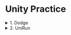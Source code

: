 # Unity Practice


<details markdown="1">
<summary>1. Dodge</summary>

 ------------------------
<details markdown="1">
<summary>목차</summary>

1. [게임 설명](#게임 설명)
2. [method/class](#method/class)

</details>

## 게임 설명
>사방에서 날아오는 총알을 가능한 한 피하는 탄막 슈팅 게임. 
>>플레이어 주변은 벽으로 막혀 있고, 바닥은 계속 회전한다. 사방에 배치된 붉은 기둥이 플레이어를 향해 총알을 발사한다.<br>
>>총알은 플레이어의 최근 위치로 발사된다.<br>
>>플레이어가 버틴 시간이 UI로 표시된다.<br>
>>총알에 맞아 플레이어가 죽으면 게임오버 텍스트와 최고기록이 표시된다. 게임오버 시 R 키를 누르면 게임을 재시작한다.<br>

## method/class
 
 
 
 ------------------------
</details>


<details markdown="1">
<summary>2. UniRun</summary>

 ------------------------
<details markdown="1">
<summary>목차</summary>

1. [게임 설명](#게임 설명)
2. [method/class](#method/class)

</details>

## 게임 설명

## method/class
 
 
  ------------------------
</details>
